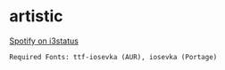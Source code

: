 # artistic


<a href="https://github.com/rpieja/i3spotifystatus"> Spotify on i3status </a>


```Required Fonts: ttf-iosevka (AUR), iosevka (Portage)```
